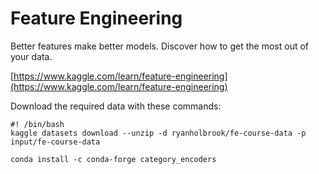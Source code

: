 # Feature Engineering
Better features make better models. Discover how to get the most out of your data.

[https://www.kaggle.com/learn/feature-engineering](https://www.kaggle.com/learn/feature-engineering)


Download the required data with these commands:

```
#! /bin/bash
kaggle datasets download --unzip -d ryanholbrook/fe-course-data -p input/fe-course-data 

conda install -c conda-forge category_encoders

```
